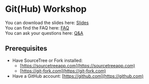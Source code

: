 # Git(Hub) Workshop
You can download the slides here: [Slides](./slides)\
You can find the FAQ here: [FAQ](./FAQ.md)\
You can ask your questions here: [Q&A](https://github.com/XDoubleU/git-hub-workshop/discussions/categories/q-a)

## Prerequisites
- Have SourceTree or Fork installed:
  - [https://sourcetreeapp.com](https://sourcetreeapp.com)
  - [https://git-fork.com](https://git-fork.com)
- Have a GitHub account: [https://github.com](https://github.com)
